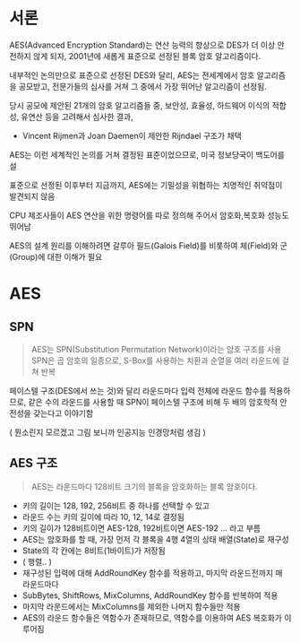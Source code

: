 # 서론
AES(Advanced Encryption Standard)는 연산 능력의 향상으로 DES가 더 이상 안전하지 않게 되자,
2001년에 새롭게 표준으로 선정된 블록 암호 알고리즘이다.

내부적인 논의만으로 표준으로 선정된 DES와 달리, AES는 전세계에서 암호 알고리즘을 공모받고,
전문가들의 심사를 거쳐 그 중에서 가장 뛰어난 알고리즘이 선정됨.

당시 공모에 제안된 21개의 암호 알고리즘들 중, 보안성, 효율성, 하드웨어 이식의 적합성, 유연산 등을 고려해서 심사한 결과,
* Vincent Rijmen과 Joan Daemen이 제안한 Rijndael 구조가 채택

AES는 이런 세계적인 논의를 거쳐 결정된 표준이었으므로, 미국 정보당국이 백도어를 설

표준으로 선정된 이후부터 지금까지, AES에는 기밀성을 위협하는 치명적인 취약점이 발견되지 않음

CPU 제조사들이 AES 연산을 위한 명령어를 따로 정의해 주어서 암호화,복호화 성능도 뛰어남

AES의 설계 원리를 이해하려면 갈루아 필드(Galois Field)를 비롯하여 체(Field)와 군(Group)에 대한 이해가 필요

# AES

## SPN
> AES는 SPN(Substitution Permutation Network)이라는 암호 구조를 사용
> SPN은 곱 암호의 일종으로, S-Box를 사용하는 치환과 순열을 여러 라운드에 걸쳐 반복

페이스텔 구조(DES에서 쓰는 것)와 달리 라운드마다 입력 전체에 라운드 함수를 적용하므로, 같은 수의 라운드를 사용할 때 SPN이 페이스텔 구조에 비해
두 배의 암호학적 안전성을 갖는다고 이야기함

( 뭔소린지 모르겠고 그림 보니까 인공지능 인경망처럼 생김 )

## AES 구조
> AES는 라운드마다 128비트 크기의 블록을 암호화하는 블록 암호이다.

* 키의 길이는 128, 192, 256비트 중 하나를 선택할 수 있고
* 라운드 수는 키의 길이에 따라 10, 12, 14로 결정됨
* 키의 길이가 128비트이면 AES-128, 192비트이면 AES-192 ... 라고 부름
* AES는 암호화를 할 때, 가장 먼저 각 블록을 4행 4열의 상태 배열(State)로 재구성
* State의 각 칸에는 8비트(1바이트)가 저장됨
* ( 행렬.. )
* 재구성된 입력에 대해 AddRoundKey 함수를 적용하고, 마지막 라운드전까지 매 라운드마다
* SubBytes, ShiftRows, MixColumns, AddRoundKey 함수를 반복하여 적용
* 마지막 라운드에서는 MixColumns를 제외한 나머지 함수들만 적용
* AES의 라운드 함수들은 역함수가 존재하므로, 역함수를 이용하여 AES 복호화가 이루어짐